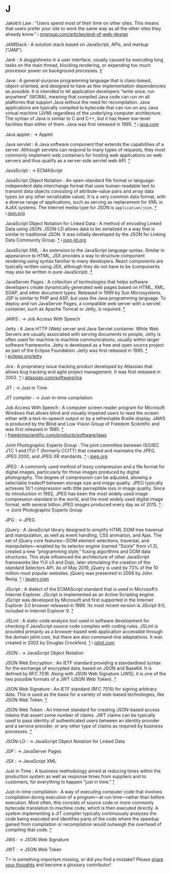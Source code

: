 # J

Jakob’s Law
: “Users spend most of their time on other sites. This means that users prefer your site to work the same way as all the other sites they already know.” ℹ︎&nbsp;[nngroup.com/articles/end-of-web-design](https://www.nngroup.com/articles/end-of-web-design/)

JAMStack
: A solution stack based on JavaScript, APIs, and markup (“JAM”).

Jank
: A sluggishness in a user interface, usually caused by executing long tasks on the main thread, blocking rendering, or expending too much processor power on background processes.&nbsp;[‡](#m-jank)

Java
: A general-purpose programming language that is class-based, object-oriented, and designed to have as few implementation dependencies as possible. It is intended to let application developers “write once, run anywhere” (WORA), meaning that compiled Java code can run on all platforms that support Java without the need for recompilation. Java applications are typically compiled to bytecode that can run on any Java virtual machine (JVM) regardless of the underlying computer architecture. The syntax of Java is similar to C and C++, but it has fewer low-level facilities than either of them. Java was first released in 1995.&nbsp;[†](#w-java) ℹ︎&nbsp;[java.com](https://www.java.com/)

Java applet
: → Applet

Java servlet
: A Java software component that extends the capabilities of a server. Although servlets can respond to many types of requests, they most commonly implement web containers for hosting web applications on web servers and thus qualify as a server-side servlet web API.&nbsp;[†](#w-java-servlet)

JavaScript
: → ECMAScript

JavaScript Object Notation
: An open-standard file format or language-independent data interchange format that uses human-readable text to transmit data objects consisting of attribute-value pairs and array data types (or any other serializable value). It is a very common data format, with a diverse range of applications, such as serving as replacement for XML in AJAX systems. The Internet media type for JSON is `application/json`.&nbsp;[†](#w-json) ℹ︎&nbsp;[json.org](https://www.json.org/)

JavaScript Object Notation for Linked Data
: A method of encoding Linked Data using JSON. JSON-LD allows data to be serialized in a way that is similar to traditional JSON. It was initially developed by the JSON for Linking Data Community Group.&nbsp;[†](#w-json-ld) ℹ︎&nbsp;[json-ld.org](https://json-ld.org/)

JavaScript XML
: An extension to the JavaScript language syntax. Similar in appearance to HTML, JSX provides a way to structure component rendering using syntax familiar to many developers. React components are typically written using JSX, although they do not have to be (components may also be written in pure JavaScript).&nbsp;[†](#w-react)

JavaServer Pages
: A collection of technologies that helps software developers create dynamically generated web pages based on HTML, XML, SOAP, and other document types. Released in 1999 by Sun Microsystems, JSP is similar to PHP and ASP, but uses the Java programming language. To deploy and run JavaServer Pages, a compatible web server with a servlet container, such as Apache Tomcat or Jetty, is required.&nbsp;[†](#w-jsp)

JAWS
: → Job Access With Speech

Jetty
: A Java HTTP (Web) server and Java Servlet container. While Web Servers are usually associated with serving documents to people, Jetty is often used for machine to machine communications, usually within larger software frameworks. Jetty is developed as a free and open source project as part of the Eclipse Foundation. Jetty was first released in 1995.&nbsp;[†](#w-jetty) ℹ︎&nbsp;[eclipse.org/jetty](https://www.eclipse.org/jetty/)

Jira
: A proprietary issue tracking product developed by Atlassian that allows bug tracking and agile project management. It was first released in 2002.&nbsp;[†](#w-jira) ℹ︎&nbsp;[atlassian.com/software/jira](https://www.atlassian.com/software/jira)

JIT
: → Just in Time

JIT compiler
: → Just-in-time compilation

Job Access With Speech
: A computer screen reader program for Microsoft Windows that allows blind and visually impaired users to read the screen either with a text-to-speech output or by a refreshable Braille display. JAWS is produced by the Blind and Low Vision Group of Freedom Scientific and was first released in 1995.&nbsp;[†](#w-jaws) ℹ︎&nbsp;[freedomscientific.com/products/software/jaws](https://www.freedomscientific.com/products/software/jaws/)

Joint Photographic Experts Group
: The joint committee between ISO/IEC JTC 1 and ITU-T (formerly CCITT) that created and maintains the JPEG, JPEG 2000, and JPEG XR standards.&nbsp;[†](#w-joint-photographic-experts-group) ℹ︎&nbsp;[jpeg.org](https://jpeg.org/)

JPEG
: A commonly used method of lossy compression and a file format for digital images, particularly for those images produced by digital photography. The degree of compression can be adjusted, allowing a selectable tradeoff between storage size and image quality. JPEG typically achieves 10:1 compression with little perceptible loss in image quality. Since its introduction in 1992, JPEG has been the most widely used image compression standard in the world, and the most widely used digital image format, with several billion JPEG images produced every day as of 2015.&nbsp;[†](#w-jpeg)
: → Joint Photographic Experts Group

JPG
: → JPEG

jQuery
: A JavaScript library designed to simplify HTML DOM tree traversal and manipulation, as well as event handling, CSS animation, and Ajax. The set of jQuery core features—DOM element selections, traversal, and manipulation—enabled by its selector engine (named “Sizzle” from v1.3), created a new “programming style,” fusing algorithms and DOM data structures. This style influenced the architecture of other JavaScript frameworks like YUI v3 and Dojo, later stimulating the creation of the standard Selectors API. As of May 2019, jQuery is used by 73% of the 10 million most popular websites. jQuery was presented in 2006 by John Resig.&nbsp;[†](#w-jquery) ℹ︎&nbsp;[jquery.com](https://jquery.com/)

JScript
: A dialect of the ECMAScript standard that is used in Microsoft’s Internet Explorer. JScript is implemented as an Active Scripting engine. JScript was developed by Microsoft and first supported in the Internet Explorer 3.0 browser released in 1996. Its most recent version is JScript 9.0, included in Internet Explorer 9.&nbsp;[†](#w-jscript)

JSLint
: A static code analysis tool used in software development for checking if JavaScript source code complies with coding rules. JSLint is provided primarily as a browser-based web application accessible through the domain jslint.com, but there are also command-line adaptations. It was created in 2002 by Douglas Crockford.&nbsp;[†](#w-jslint) ℹ︎&nbsp;[jslint.com](https://www.jslint.com/)

JSON
: → JavaScript Object Notation

JSON Web Encryption
: An IETF standard providing a standardised syntax for the exchange of encrypted data, based on JSON and Base64. It is defined by RFC 7516. Along with JSON Web Signature (JWS), it is one of the two possible formats of a JWT (JSON Web Token).&nbsp;[†](#w-json-web-encryption)

JSON Web Signature
: An IETF standard (RFC 7515) for signing arbitrary data. This is used as the basis for a variety of web-based technologies, like JSON Web Token.&nbsp;[†](#w-jws)

JSON Web Token
: An Internet standard for creating JSON-based access tokens that assert some number of claims. JWT claims can be typically used to pass identity of authenticated users between an identity provider and a service provider, or any other type of claims as required by business processes.&nbsp;[†](#w-jwt)

JSON-LD
: → JavaScript Object Notation for Linked Data

JSP
: → JavaServer Pages

JSX
: → JavaScript XML

Just in Time
: A business methodology aimed at reducing times within the production system as well as response times from suppliers and to customers, for everything to happen “just in time.”&nbsp;[†](#w-jit)

Just-in-time compilation
: A way of executing computer code that involves compilation during execution of a program—at run time—rather than before execution. Most often, this consists of source code or more commonly bytecode translation to machine code, which is then executed directly. A system implementing a JIT compiler typically continuously analyses the code being executed and identifies parts of the code where the speedup gained from compilation or recompilation would outweigh the overhead of compiling that code.&nbsp;[†](#w-jit-compilation)

JWS
: → JSON Web Signature

JWT
: → JSON Web Token

T> Is something important missing, or did you find a mistake? Please [share your thoughts](https://github.com/j9t/web-development-glossary/blob/master/manuscript/j.md) and become a glossary&nbsp;contributor!